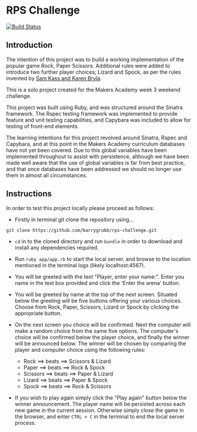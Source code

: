 RPS Challenge
=================
[![Build Status](https://travis-ci.org/barrygrubb/rps-challenge.svg?branch=master)](https://travis-ci.org/barrygrubb/rps-challenge)

Introduction
---------

The intention of this project was to build a working implementation of the popular game Rock, Paper Scissors. Additional rules were added to introduce two further player choices; Lizard and Spock, as per the rules invented by [Sam Kass and Karen Bryla](https://en.wikipedia.org/wiki/Rock-paper-scissors#Additional_weapons).

This is a solo project created for the Makers Academy week 3 weekend challenge.

This project was built using Ruby, and was structured around the Sinatra framework. The Rspec testing framework was implemented to provide feature and unit testing capabilities, and Capybara was included to allow for testing of front-end elements.

The learning intentions for this project revolved around Sinatra, Rspec and Capybara, and at this point in the Makers Academy curriculum databases have not yet been covered. Due to this global variables have been implemented throughout to assist with persistence, although we have been made well aware that the use of global variables is far from best practice, and that once databases have been addressed we should no longer use them in almost all circumstances.

Instructions
---------

In order to test this project locally please proceed as follows:

* Firstly in terminal git clone the repository using...

```
git clone https://github.com/barrygrubb/rps-challenge.git
```

* `cd` in to the cloned directory and run `bundle` in order to download and install any dependencies required.

* Run `ruby app/app.rb` to start the local server, and browse to the location mentioned in the terminal logs (likely localhost:4567).

* You will be greeted with the text "Player, enter your name:". Enter you name in the text box provided and click the 'Enter the arena' button.

* You will be greeted by name at the top of the next screen. Situated below the greeting will be five buttons offering your various choices. Choose from Rock, Paper, Scissors, Lizard or Spock by clicking the appropriate button.

* On the next screen you choice will be confirmed. Next the computer will make a random choice from the same five options. The computer's choice will be confirmed below the player choice, and finally the winner will be announced below. The winner will be chosen by comparing the player and computer choice using the following rules:

  * Rock ==> beats ==> Scissors & Lizard
  * Paper ==> beats ==> Rock & Spock
  * Scissors ==> beats ==> Paper & Lizard
  * Lizard ==> beats ==> Paper & Spock
  * Spock ==> beats ==> Rock & Scissors

* If you wish to play again simply click the "Play again" button below the winner announcement. The player name will be persisted across each new game in the current session. Otherwise simply close the game in the browser, and enter `CTRL + C` in the terminal to end the local server process.
